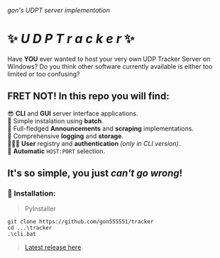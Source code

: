*gon's UDPT server implementation*

# ✨ *U D P T r a c k e r* ✨

Have **YOU** ever wanted to host your very own UDP Tracker Server on Windows? Do you think other software currently available is either too limited or too confusing?

## FRET NOT! In this repo you will find:
😎 **CLI** and **GUI** server interface applications.  
👶 Simple instalation using **batch**.  
📢 Full-fledged **Announcements** and **scraping** implementations.  
📜 Comprehensive **logging** and **storage**.  
🧑‍🤝‍🧑 **User** registry and **authentication** *(only in CLI version)*.  
🛜 **Automatic** `HOST:PORT` selection.

## It's **so** simple, you just *can't go wrong*!

### 👹 Installation:
>PyInstaller
```
git clone https://github.com/gon555551/tracker
cd ...\tracker
.\cli.bat
```
>[Latest release here](https://github.com/gon555551/tracker/releases/latest).

